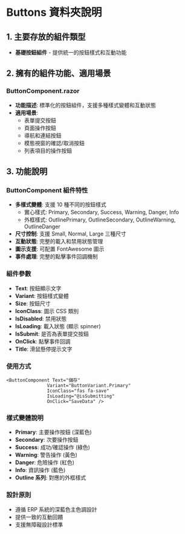 # Buttons 資料夾說明

## 1. 主要存放的組件類型
- **基礎按鈕組件** - 提供統一的按鈕樣式和互動功能

## 2. 擁有的組件功能、適用場景

### ButtonComponent.razor
- **功能描述**: 標準化的按鈕組件，支援多種樣式變體和互動狀態
- **適用場景**: 
  - 表單提交按鈕
  - 頁面操作按鈕
  - 導航和連結按鈕
  - 模態視窗的確認/取消按鈕
  - 列表項目的操作按鈕

## 3. 功能說明

### ButtonComponent 組件特性
- **多樣式變體**: 支援 10 種不同的按鈕樣式
  - 實心樣式: Primary, Secondary, Success, Warning, Danger, Info
  - 外框樣式: OutlinePrimary, OutlineSecondary, OutlineWarning, OutlineDanger
- **尺寸控制**: 支援 Small, Normal, Large 三種尺寸
- **互動狀態**: 完整的載入和禁用狀態管理
- **圖示支援**: 可配置 FontAwesome 圖示
- **事件處理**: 完整的點擊事件回調機制

### 組件參數
- **Text**: 按鈕顯示文字
- **Variant**: 按鈕樣式變體
- **Size**: 按鈕尺寸
- **IconClass**: 圖示 CSS 類別
- **IsDisabled**: 禁用狀態
- **IsLoading**: 載入狀態 (顯示 spinner)
- **IsSubmit**: 是否為表單提交按鈕
- **OnClick**: 點擊事件回調
- **Title**: 滑鼠懸停提示文字

### 使用方式
```razor
<ButtonComponent Text="儲存" 
               Variant="ButtonVariant.Primary" 
               IconClass="fas fa-save"
               IsLoading="@isSubmitting"
               OnClick="SaveData" />
```

### 樣式變體說明
- **Primary**: 主要操作按鈕 (深藍色)
- **Secondary**: 次要操作按鈕
- **Success**: 成功/確認操作 (綠色)
- **Warning**: 警告操作 (黃色)
- **Danger**: 危險操作 (紅色)
- **Info**: 資訊操作 (藍色)
- **Outline 系列**: 對應的外框樣式

### 設計原則
- 遵循 ERP 系統的深藍色主色調設計
- 提供一致的互動回饋
- 支援無障礙設計標準
